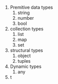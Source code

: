 1. Premitive data types
   1. string
   2. number
   3. bool
2. collection types
   1. list
   2. map
   3. set
3. structural types
   1. object
   2. tuples
4. Dynamic types
   1. any
5. t